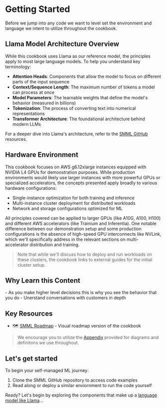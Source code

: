 
# Getting Started
Before we jump into any code we want to level set the environment and language we intent to utilize throughout the cookbook.

## Llama Model Architecture Overview

While this cookbook uses Llama as our reference model, the principles apply to most large language models. To help you understand key terminology:

* **Attention Heads**: Components that allow the model to focus on different parts of the input sequence
* **Context/Sequence Length**: The maximum number of tokens a model can process at once
* **Model Parameters**: The learnable weights that define the model's behavior (measured in billions)
* **Tokenization**: The process of converting text into numerical representations
* **Transformer Architecture**: The foundational architecture behind modern LLMs

For a deeper dive into Llama's architecture, refer to the [SMML GitHub](https://github.com/example/smml) resources.

## Hardware Environment

This cookbook focuses on AWS g6.12xlarge instances equipped with NVIDIA L4 GPUs for demonstration purposes. While production environments would likely use larger instances with more powerful GPUs or specialized accelerators, the concepts presented apply broadly to various hardware configurations:

* Single-instance optimization for both training and inference
* Multi-instance cluster deployment for distributed workloads
* Network and storage configurations optimized for ML

All principles covered can be applied to larger GPUs (like A10G, A100, H100) and different AWS accelerators (like Trainium and Inferentia). One notable difference between our demonstration setup and some production configurations is the absence of high-speed GPU interconnects like NVLink, which we'll specifically address in the relevant sections on multi-accelerator distribution and training.

> Note that while we'll discuss how to deploy and run workloads on these clusters, the cookbook links to external guides for the initial cluster setup.

## Why Learn this Content
<ToDo>
- As you make higher level decisions this is why you see the behavior that you do
- Unerstand conversations with customers in depth

## Key Resources

<!-- * 🧪 [SMML Workshop](https://workshop.example.com/smml) - Hands-on labs and exercises -->
<!-- * 📚 [SMML Cookbook](https://cookbook.example.com/smml) - Detailed guides and recipes -->
* 🗺️ [SMML Roadmap](https://roadmap.sh/r/self-managed-machine-learning) - Visual roadmap version of the cookbook

> We encourage you to utilize the [Appendix](../APPENDIX.md) provided for diagrams and definitons we use throughout.

## Let's get started
To begin your self-managed ML journey:

1. Clone the SMML GitHub repository to access code examples
2. Read along or deploy a similar enviornment to run the code yourself

Ready? Let's begin by exploring the components that make up a [language model like Llama](./module1.lab1.ipynb)...
